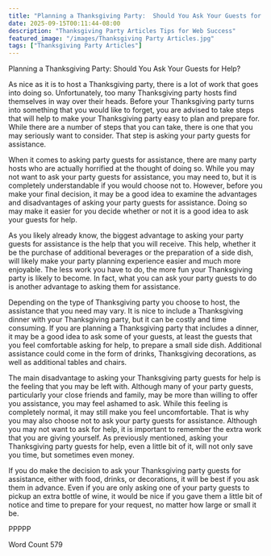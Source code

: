 ```yaml
---
title: "Planning a Thanksgiving Party:  Should You Ask Your Guests for Help?"
date: 2025-09-15T00:11:44-08:00
description: "Thanksgiving Party Articles Tips for Web Success"
featured_image: "/images/Thanksgiving Party Articles.jpg"
tags: ["Thanksgiving Party Articles"]
---
```


Planning a Thanksgiving Party:  Should You Ask Your Guests for Help?

As nice as it is to host a Thanksgiving party, there is a lot of work that goes into doing so. Unfortunately, too many Thanksgiving party hosts find themselves in way over their heads.  Before your Thanksgiving party turns into something that you would like to forget, you are advised to take steps that will help to make your Thanksgiving party easy to plan and prepare for.  While there are a number of steps that you can take, there is one that you may seriously want to consider. That step is asking your party guests for assistance.  

When it comes to asking party guests for assistance, there are many party hosts who are actually horrified at the thought of doing so.  While you may not want to ask your party guests for assistance, you may need to, but it is completely understandable if you would choose not to. However, before you make your final decision, it may be a good idea to examine the advantages and disadvantages of asking your party guests for assistance.  Doing so may make it easier for you decide whether or not it is a good idea to ask your guests for help.  

As you likely already know, the biggest advantage to asking your party guests for assistance is the help that you will receive.  This help, whether it be the purchase of additional beverages or the preparation of a side dish, will likely make your party planning experience easier and much more enjoyable.  The less work you have to do, the more fun your Thanksgiving party is likely to become.  In fact, what you can ask your party guests to do is another advantage to asking them for assistance.

Depending on the type of Thanksgiving party you choose to host, the assistance that you need may vary.  It is nice to include a Thanksgiving dinner with your Thanksgiving party, but it can be costly and time consuming. If you are planning a Thanksgiving party that includes a dinner, it may be a good idea to ask some of your guests, at least the guests that you feel comfortable asking for help, to prepare a small side dish. Additional assistance could come in the form of drinks, Thanksgiving decorations, as well as additional tables and chairs.  

The main disadvantage to asking your Thanksgiving party guests for help is the feeling that you may be left with.  Although many of your party guests, particularly your close friends and family, may be more than willing to offer you assistance, you may feel ashamed to ask.  While this feeling is completely normal, it may still make you feel uncomfortable.  That is why you may also choose not to ask your party guests for assistance.  Although you may not want to ask for help, it is important to remember the extra work that you are giving yourself. As previously mentioned, asking your Thanksgiving party guests for help, even a little bit of it, will not only save you time, but sometimes even money.

If you do make the decision to ask your Thanksgiving party guests for assistance, either with food, drinks, or decorations, it will be best if you ask them in advance.  Even if you are only asking one of your party guests to pickup an extra bottle of wine, it would be nice if you gave them a little bit of notice and time to prepare for your request, no matter how large or small it be.

PPPPP

Word Count 579



